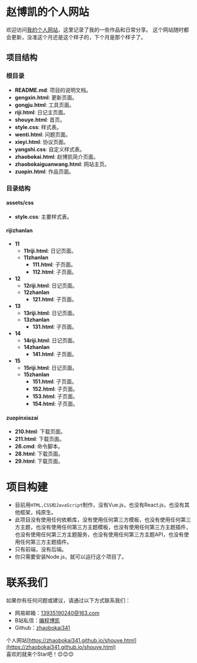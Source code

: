 # 赵博凯的个人网站

欢迎访问[我的个人网站](https://zhaobokai341.github.io/shouye.html)，这里记录了我的一些作品和日常分享。
这个网站随时都会更新，没准这个月还是这个样子的，下个月是那个样子了。

## 项目结构

### 根目录

- **README.md**: 项目的说明文档。
- **gengxin.html**: 更新页面。
- **gongju.html**: 工具页面。
- **riji.html**: 日记主页面。
- **shouye.html**: 首页。
- **style.css**: 样式表。
- **wenti.html**: 问题页面。
- **xieyi.html**: 协议页面。
- **yangshi.css**: 自定义样式表。
- **zhaobokai.html**: 赵博凯简介页面。
- **zhaobokaiguanwang.html**: 网站主页。
- **zuopin.html**: 作品页面。

### 目录结构

#### assets/css

- **style.css**: 主要样式表。

#### rijizhanlan

- **11**
    - **11riji.html**: 日记页面。
    - **11zhanlan**
        - **111.html**: 子页面。
        - **112.html**: 子页面。
- **12**
    - **12riji.html**: 日记页面。
    - **12zhanlan**
        - **121.html**: 子页面。
- **13**
    - **13riji.html**: 日记页面。
    - **13zhanlan**
        - **131.html**: 子页面。
- **14**
    - **14riji.html**: 日记页面。
    - **14zhanlan**
        - **141.html**: 子页面。
- **15**
    - **15riji.html**: 日记页面。
    - **15zhanlan**
        - **151.html**: 子页面。
        - **152.html**: 子页面。
        - **153.html**: 子页面。
        - **154.html**: 子页面。

#### zuopinxiazai

- **210.html**: 下载页面。
- **211.html**: 下载页面。
- **26.cmd**: 命令脚本。
- **28.html**: 下载页面。
- **29.html**: 下载页面。

# 项目构建

- 目前用`HTML,CSS和JavaScript`制作，没有Vue.js，也没有React.js，也没有其他框架，纯原生。
- 此项目没有使用任何依赖库，没有使用任何第三方模板，也没有使用任何第三方主题，也没有使用任何第三方主题模板，也没有使用任何第三方主题插件，也没有使用任何第三方主题服务，也没有使用任何第三方主题API，也没有使用任何第三方主题插件。
- 只有前端，没有后端。
- 你只需要安装Node.js，就可以运行这个项目了。

# 联系我们

如果你有任何问题或建议，请通过以下方式联系我们：

- 网易邮箱：13935190240@163.com
- B站私信：[编程博凯](https://space.bilibili.com/1458747461)
- Github：[zhaobokai341](https://github.com/zhaobokai341)

个人网站[https://zhaobokai341.github.io/shouye.html](https://zhaobokai341.github.io/shouye.html)  
喜欢的就来个Star吧！😊😊😊
